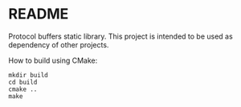 README
======

Protocol buffers static library. This project is intended to be used as
dependency of other projects.

How to build using CMake:

    mkdir build
    cd build
    cmake ..
    make
